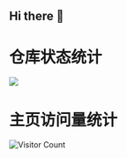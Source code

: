 ## Hi there 👋

# 仓库状态统计
![](https://github-readme-stats.vercel.app/api?username=Zipei-Weng&show_icons=true&theme=transparent)

# 主页访问量统计
![Visitor Count](https://profile-counter.glitch.me/Zipei-Weng.com/count.svg)
